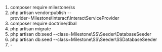 <ol>
<li>composer require milestone/ss</li>
<li>php artisan vendor:publish --provider=Milestone\Interact\InteractServiceProvider</li>
<li>composer require doctrine/dbal</li>
<li>php artisan migrate</li>
<li>php artisan db:seed --class=Milestone\SS\Seeder\DatabaseSeeder</li>
<li>php artisan db:seed --class=Milestone\SS\Seeder\SSDatabaseSeeder</li>
<li>-</li>
</ol>